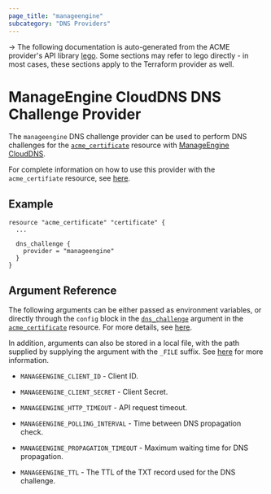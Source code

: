 ```yaml
---
page_title: "manageengine"
subcategory: "DNS Providers"
---
```


-> The following documentation is auto-generated from the ACME
provider's API library [lego](https://go-acme.github.io/lego/).  Some
sections may refer to lego directly - in most cases, these sections
apply to the Terraform provider as well.

# ManageEngine CloudDNS DNS Challenge Provider

The `manageengine` DNS challenge provider can be used to perform DNS challenges for
the [`acme_certificate`][resource-acme-certificate] resource with
[ManageEngine CloudDNS](https://clouddns.manageengine.com).

[resource-acme-certificate]: ../resources/certificate.md

For complete information on how to use this provider with the `acme_certifiate`
resource, see [here][resource-acme-certificate-dns-challenges].

[resource-acme-certificate-dns-challenges]: ../resources/certificate.md#using-dns-challenges

## Example

```hcl
resource "acme_certificate" "certificate" {
  ...

  dns_challenge {
    provider = "manageengine"
  }
}
```
## Argument Reference

The following arguments can be either passed as environment variables, or
directly through the `config` block in the
[`dns_challenge`][resource-acme-certificate-dns-challenge-arg] argument in the
[`acme_certificate`][resource-acme-certificate] resource. For more details, see
[here][resource-acme-certificate-dns-challenges].

[resource-acme-certificate-dns-challenge-arg]: ../resources/certificate.md#dns_challenge

In addition, arguments can also be stored in a local file, with the path
supplied by supplying the argument with the `_FILE` suffix. See
[here][acme-certificate-file-arg-example] for more information.

[acme-certificate-file-arg-example]: ../resources/certificate.md#using-variable-files-for-provider-arguments

* `MANAGEENGINE_CLIENT_ID` - Client ID.
* `MANAGEENGINE_CLIENT_SECRET` - Client Secret.

* `MANAGEENGINE_HTTP_TIMEOUT` - API request timeout.
* `MANAGEENGINE_POLLING_INTERVAL` - Time between DNS propagation check.
* `MANAGEENGINE_PROPAGATION_TIMEOUT` - Maximum waiting time for DNS propagation.
* `MANAGEENGINE_TTL` - The TTL of the TXT record used for the DNS challenge.



